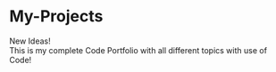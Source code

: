 # My-Projects
New Ideas!
<br>This is my complete Code Portfolio with all different topics with use of Code!
